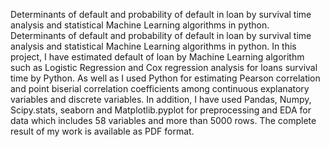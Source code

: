 
Determinants of default and probability of default in loan by survival time analysis and statistical Machine Learning algorithms in python.
Determinants of default and probability of default in loan by survival time analysis and statistical Machine Learning algorithms in python.
In this project, I have estimated default of loan by Machine Learning algorithm such as Logistic Regression and Cox regression analysis for loans survival time by Python. As well as I used Python for estimating Pearson correlation and point biserial correlation coefficients among continuous explanatory variables and discrete variables. In addition, I have used Pandas, Numpy, Scipy.stats, seaborn and Matplotlib.pyplot for preprocessing and EDA for data which includes 58 variables and more than 5000 rows. The complete result of my work is available as PDF format.

